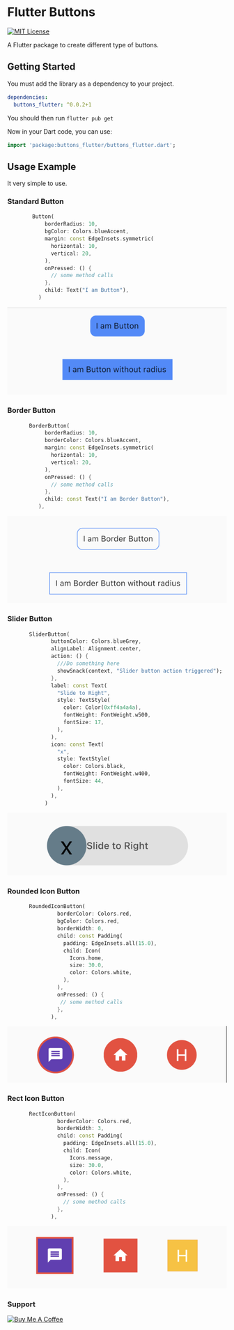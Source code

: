 

# Flutter Buttons

[![MIT License](https://img.shields.io/badge/License-MIT-green.svg)](https://choosealicense.com/licenses/mit/)

A Flutter package to create different type of buttons.


## Getting Started

You must add the library as a dependency to your project.
```yaml
dependencies:
  buttons_flutter: ^0.0.2+1
```

You should then run `flutter pub get`

Now in your Dart code, you can use:

```dart
import 'package:buttons_flutter/buttons_flutter.dart';
```

## Usage Example

It very simple to use.

### Standard Button

```dart
        Button(
            borderRadius: 10,
            bgColor: Colors.blueAccent,
            margin: const EdgeInsets.symmetric(
              horizontal: 10,
              vertical: 20,
            ),
            onPressed: () {
              // some method calls
            },
            child: Text("I am Button"),
          )
```

![Standard Button](https://raw.githubusercontent.com/manishdayma/flutter_buttons/main/screenshots/Screenshot_buttons.png)

### Border Button

```dart
       BorderButton(
            borderRadius: 10,
            borderColor: Colors.blueAccent,
            margin: const EdgeInsets.symmetric(
              horizontal: 10,
              vertical: 20,
            ),
            onPressed: () {
              // some method calls
            },
            child: const Text("I am Border Button"),
          ),
```

 ![Border Button](https://raw.githubusercontent.com/manishdayma/flutter_buttons/main/screenshots/Screenshot_borderbutton.png)

### Slider Button

```dart
       SliderButton(
              buttonColor: Colors.blueGrey,
              alignLabel: Alignment.center,
              action: () {
                ///Do something here
                showSnack(context, "Slider button action triggered");
              },
              label: const Text(
                "Slide to Right",
                style: TextStyle(
                  color: Color(0xff4a4a4a),
                  fontWeight: FontWeight.w500,
                  fontSize: 17,
                ),
              ),
              icon: const Text(
                "x",
                style: TextStyle(
                  color: Colors.black,
                  fontWeight: FontWeight.w400,
                  fontSize: 44,
                ),
              ),
            )
```


 ![Slider Button](https://raw.githubusercontent.com/manishdayma/flutter_buttons/main/screenshots/Screenshot_sliderbutton.png)

### Rounded Icon Button

```dart
       RoundedIconButton(
                borderColor: Colors.red,
                bgColor: Colors.red,
                borderWidth: 0,
                child: const Padding(
                  padding: EdgeInsets.all(15.0),
                  child: Icon(
                    Icons.home,
                    size: 30.0,
                    color: Colors.white,
                  ),
                ),
                onPressed: () {
                 // some method calls
                },
              ),
```


 ![Rounded Icon Button](https://raw.githubusercontent.com/manishdayma/flutter_buttons/main/screenshots/Screenshot_roundedIconButton.png)

### Rect Icon Button

```dart
       RectIconButton(
                borderColor: Colors.red,
                borderWidth: 3,
                child: const Padding(
                  padding: EdgeInsets.all(15.0),
                  child: Icon(
                    Icons.message,
                    size: 30.0,
                    color: Colors.white,
                  ),
                ),
                onPressed: () {
                  // some method calls
                },
              ),
```


 ![Rect Icon Button](https://raw.githubusercontent.com/manishdayma/flutter_buttons/main/screenshots/Screenshot_rectIconButton.png)


### Support

<a href="https://www.buymeacoffee.com/manishdayma" target="_blank"><img src="https://cdn.buymeacoffee.com/buttons/default-orange.png" alt="Buy Me A Coffee" height="50"></a>





